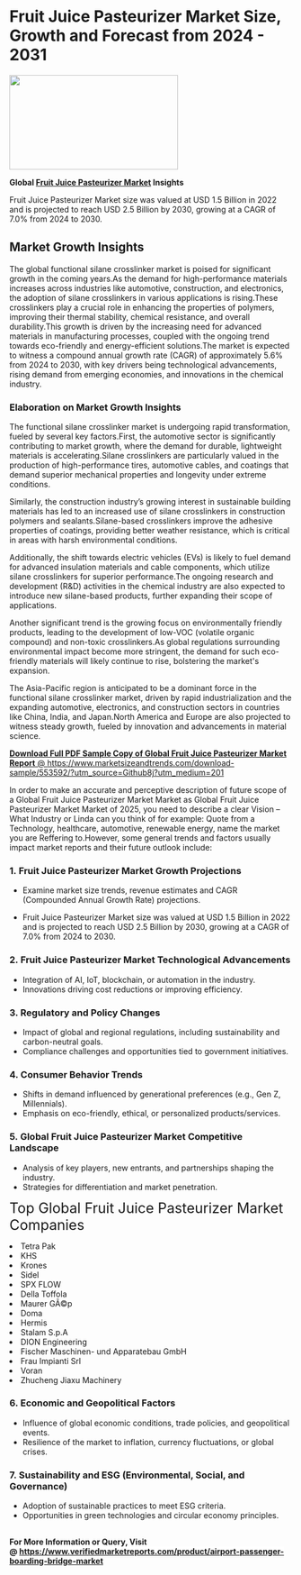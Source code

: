 <H1>Fruit Juice Pasteurizer Market Size, Growth and Forecast from 2024 - 2031</H1><img class="aligncenter size-medium wp-image-584254" src="https://thirdeyenews.in/wp-content/uploads/2024/09/Global-Market-Research-300x168.jpeg" alt="" width="300" height="168" /><p><strong>Global&nbsp;<a href="https://www.marketsizeandtrends.com/download-sample/553592/?utm_source=Github8j?utm_medium=201">Fruit Juice Pasteurizer Market</a> Insights</strong></p><p>Fruit Juice Pasteurizer Market size was valued at USD 1.5 Billion in 2022 and is projected to reach USD 2.5 Billion by 2030, growing at a CAGR of 7.0% from 2024 to 2030.</p><p><h2>Market Growth Insights</h2> <p>The global functional silane crosslinker market is poised for significant growth in the coming years.As the demand for high-performance materials increases across industries like automotive, construction, and electronics, the adoption of silane crosslinkers in various applications is rising.These crosslinkers play a crucial role in enhancing the properties of polymers, improving their thermal stability, chemical resistance, and overall durability.This growth is driven by the increasing need for advanced materials in manufacturing processes, coupled with the ongoing trend towards eco-friendly and energy-efficient solutions.The market is expected to witness a compound annual growth rate (CAGR) of approximately 5.6% from 2024 to 2030, with key drivers being technological advancements, rising demand from emerging economies, and innovations in the chemical industry.</p> <p><a href="#"></a></p> <h3>Elaboration on Market Growth Insights</h3> <p>The functional silane crosslinker market is undergoing rapid transformation, fueled by several key factors.First, the automotive sector is significantly contributing to market growth, where the demand for durable, lightweight materials is accelerating.Silane crosslinkers are particularly valued in the production of high-performance tires, automotive cables, and coatings that demand superior mechanical properties and longevity under extreme conditions.</p> <p>Similarly, the construction industry’s growing interest in sustainable building materials has led to an increased use of silane crosslinkers in construction polymers and sealants.Silane-based crosslinkers improve the adhesive properties of coatings, providing better weather resistance, which is critical in areas with harsh environmental conditions.</p> <p>Additionally, the shift towards electric vehicles (EVs) is likely to fuel demand for advanced insulation materials and cable components, which utilize silane crosslinkers for superior performance.The ongoing research and development (R&D) activities in the chemical industry are also expected to introduce new silane-based products, further expanding their scope of applications.</p> <p>Another significant trend is the growing focus on environmentally friendly products, leading to the development of low-VOC (volatile organic compound) and non-toxic crosslinkers.As global regulations surrounding environmental impact become more stringent, the demand for such eco-friendly materials will likely continue to rise, bolstering the market's expansion.</p> <p>The Asia-Pacific region is anticipated to be a dominant force in the functional silane crosslinker market, driven by rapid industrialization and the expanding automotive, electronics, and construction sectors in countries like China, India, and Japan.North America and Europe are also projected to witness steady growth, fueled by innovation and advancements in material science.</p> <p><a href="#"></p><p><span class=""><strong>Download Full PDF Sample Copy of Global Fruit Juice Pasteurizer Market Report</strong> @ <a href="https://www.marketsizeandtrends.com/download-sample/553592/?utm_source=Github8j?utm_medium=201" target="_blank">https://www.marketsizeandtrends.com/download-sample/553592/?utm_source=Github8j?utm_medium=201</a></span></p><p>In order to make an accurate and perceptive description of future scope of a Global&nbsp;Fruit Juice Pasteurizer Market Market as Global&nbsp;Fruit Juice Pasteurizer Market Market of 2025, you need to describe a clear Vision &ndash; What Industry or Linda can you think of for example: Quote from a Technology, healthcare, automotive, renewable energy, name the market you are Reffering to.However, some general trends and factors usually impact market reports and their future outlook include:</p><h3>1.&nbsp;<strong>Fruit Juice Pasteurizer Market Growth Projections</strong></h3><ul><li>Examine market size trends, revenue estimates and CAGR (Compounded Annual Growth Rate) projections.</li><li><p>Fruit Juice Pasteurizer Market size was valued at USD 1.5 Billion in 2022 and is projected to reach USD 2.5 Billion by 2030, growing at a CAGR of 7.0% from 2024 to 2030.</p></li></ul><h3>2.&nbsp;<strong>Fruit Juice Pasteurizer Market Technological Advancements</strong></h3><ul><li>Integration of AI, IoT, blockchain, or automation in the industry.</li><li>Innovations driving cost reductions or improving efficiency.</li></ul><h3>3.&nbsp;<strong>Regulatory and Policy Changes</strong></h3><ul><li>Impact of global and regional regulations, including sustainability and carbon-neutral goals.</li><li>Compliance challenges and opportunities tied to government initiatives.</li></ul><h3>4.&nbsp;<strong>Consumer Behavior Trends</strong></h3><ul><li>Shifts in demand influenced by generational preferences (e.g., Gen Z, Millennials).</li><li>Emphasis on eco-friendly, ethical, or personalized products/services.</li></ul><h3>5.&nbsp;<strong>Global Fruit Juice Pasteurizer Market Competitive Landscape</strong></h3><ul><li>Analysis of key players, new entrants, and partnerships shaping the industry.</li><li>Strategies for differentiation and market penetration.</li></ul><p data-pm-slice="1 1 []"><span style="color: inherit; font-family: inherit; font-size: 25px;">Top Global Fruit Juice Pasteurizer Market Companies</span></p><div class="" data-test-id=""><p><li>Tetra Pak</li><li> KHS</li><li> Krones</li><li> Sidel</li><li> SPX FLOW</li><li> Della Toffola</li><li> Maurer GÃ©p</li><li> Doma</li><li> Hermis</li><li> Stalam S.p.A</li><li> DION Engineering</li><li> Fischer Maschinen- und Apparatebau GmbH</li><li> Frau Impianti Srl</li><li> Voran</li><li> Zhucheng Jiaxu Machinery</li></p></div><h3>6.&nbsp;<strong>Economic and Geopolitical Factors</strong></h3><ul><li>Influence of global economic conditions, trade policies, and geopolitical events.</li><li>Resilience of the market to inflation, currency fluctuations, or global crises.</li></ul><h3>7.&nbsp;<strong>Sustainability and ESG (Environmental, Social, and Governance)</strong></h3><ul><li>Adoption of sustainable practices to meet ESG criteria.</li><li>Opportunities in green technologies and circular economy principles.</li></ul><h2><strong style="font-size: 14px;">For More Information or Query, Visit @&nbsp;</strong><a style="background-color: #ffffff; font-size: 14px;" href="https://www.marketsizeandtrends.com/report/fruit-juice-pasteurizer-market/" target="_blank">https://www.verifiedmarketreports.com/product/airport-passenger-boarding-bridge-market</a></h2>